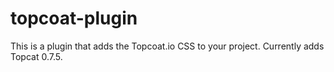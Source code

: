topcoat-plugin
==============

This is a plugin that adds the Topcoat.io CSS to your project. Currently adds Topcat 0.7.5.
